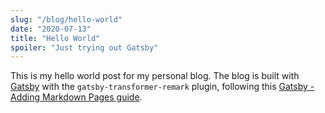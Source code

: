```yaml
---
slug: "/blog/hello-world"
date: "2020-07-13"
title: "Hello World"
spoiler: "Just trying out Gatsby"
---
```


This is my hello world post for my personal blog. The blog is built with [Gatsby](https://www.gatsbyjs.org) with the `gatsby-transformer-remark` plugin, following this [Gatsby - Adding Markdown Pages guide](https://www.gatsbyjs.org/docs/adding-markdown-pages/).
